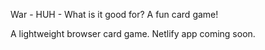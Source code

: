 War - HUH - What is it good for? 
A fun card game!

A lightweight browser card game. Netlify app coming soon. 